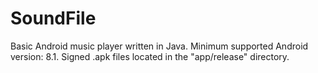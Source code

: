 # SoundFile
Basic Android music player written in Java.
Minimum supported Android version: 8.1.
Signed .apk files located in the "app/release" directory.
